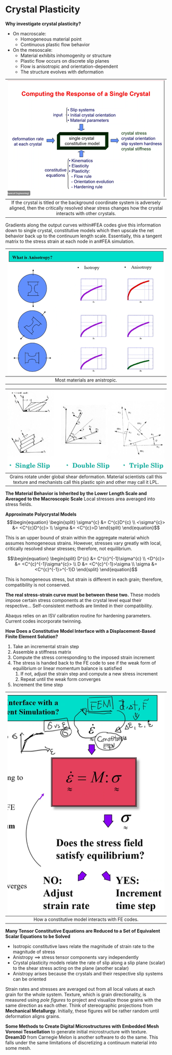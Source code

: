 <!-- 220405 -->
# Crystal Plasticity

**Why investigate crystal plasticity?**
- On macroscale:
  - Homogeneous material point
  - Continuous plastic flow behavior
- On the mesoscale:
  - Material exhibits inhomogenity or structure
  - Plastic flow occurs on discrete slip planes
  - Flow is anisotropic and orientation-dependent
  - The structure evolves with deformation

| ![](../../../attachments/engr-851-001-integrated-computational-materials-engineering/computing_the_response_of_a_single_crystal_220405_173012_EST.png) |
|:--:|
| If the crystal is titled or the background coordinate system is adversely aligned, then the critically resolved shear stress changes how the crystal interacts with other crystals. |

Gradients along the output curves within#FEA codes give this information down to single crystal, constitutive models which then upscale the net behavior back up to the continuum length scale.
Essentially, this a tangent matrix to the stress strain at each node in an#FEA simulation.

| ![](../../../attachments/engr-851-001-integrated-computational-materials-engineering/what_is_anistropy_220405_173603_EST.png) |
|:--:|
| Most materials are anistropic. |

| ![](../../../attachments/engr-851-001-integrated-computational-materials-engineering/texture_220405_173848_EST.png) |
|:--:|
| Grains rotate under global shear deformation. Material scientists call this texture and mechanists call this plastic spin and other may call it LPL. |

**The Material Behavior is Inherited by the Lower Length Scale and Averaged to the Macroscopic Scale**
Local stresses area averaged into stress fields.

**Approximate Polycrystal Models**
$$\begin{equation}
\begin{split}
\sigma^{c} &= C^{c}D^{c} \\
<\sigma^{c}> &= <C^{c}D^{c}> \\
\sigma &= <C^{c}>D
\end{split}
\end{equation}$$

This is an upper bound of strain within the aggregate material which assumes homogeneous strains.
However, stresses vary greatly with local, critically resolved shear stresses; therefore, not equilibrium.

$$\begin{equation}
\begin{split}
D^{c} &= C^{c}^{-1}\sigma^{c} \\
<D^{c}> &= <C^{c}^{-1}\sigma^{c}> \\
D &= <C^{c}^{-1}>\sigma \\
\sigma &= <C^{c}^{-1}>^{-1}D
\end{split}
\end{equation}$$

This is homogeneous stress, but strain is different in each grain; therefore, compatibility is not conserved.

**The real stress-strain curve must be between these two.** These models impose certain stress components at the crystal level equal their respective…​ Self-consistent methods are limited in their compatibility.

<!-- 220407 -->

Abaqus relies on an ISV calibration routine for hardening parameters.
Current codes incorporate twinning.

**How Does a Constitutive Model Interface with a Displacement-Based Finite Element Solution?**
1. Take an incremental strain step
2. Assemble a stiffness matrix
3. Compute the stress corresponding to the imposed strain increment
4. The stress is handed back to the FE code to see if the weak form of equilibrium or linear momentum balance is satisfied
   1. If not, adjust the strain step and compute a new stress increment
   2. Repeat until the weak form converges
5. Increment the time step

| ![](../../../attachments/engr-851-001-integrated-computational-materials-engineering/constitutive_model_interacts_with_fe_codes_220407_165613_EST.png) |
|:--:|
| How a constitutive model interacts with FE codes. |

**Many Tensor Constitutive Equations are Reduced to a Set of Equivalent Scalar Equations to be Solved**
- Isotropic constitutive laws relate the magnitude of strain rate to the magnitude of stress
- Anistropy $\implies$ stress tensor components vary independently
- Crystal plasticity models relate the rate of slip along a slip plane (scalar) to the shear stress acting on the plane (another scalar)
- Anistropy arises because the crystals and their respective slip systems can be oriented

<!-- 220412 -->
Strain rates and stresses are averaged out from all local values at each grain for the whole system.
Texture, which is grain directionality, is measured using *pole figures* to project and visualize those grains with the same direction as each other.
Think of stereographic projections from **Mechanical Metallurgy**.
Initially, these figures will be rather random until deformation aligns grains.

**Some Methods to Create Digital Microstructures with Embedded Mesh**
**Voronoi Tessellation** to generate initial microstructure with texture.
**Dream3D** from Carnegie Melon is another software to do the same.
This falls under the same limitations of discretizing a continuum material into some mesh.